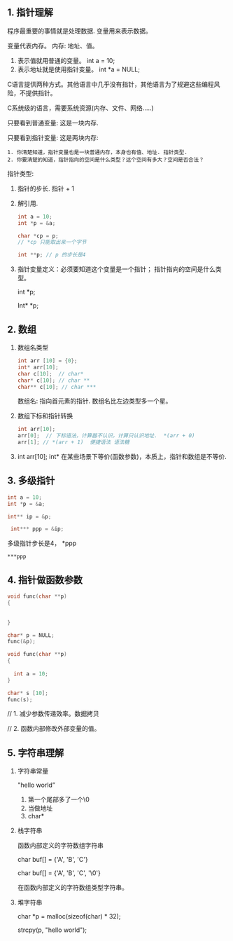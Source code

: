 ## 1. 指针理解

程序最重要的事情就是处理数据. 变量用来表示数据。

变量代表内存。  内存: 地址、值。

1. 表示值就用普通的变量。 int a = 10;
2. 表示地址就是使用指针变量。 int *a = NULL;  

C语言提供两种方式。其他语言中几乎没有指针，其他语言为了规避这些编程风险，不提供指针。

C系统级的语言，需要系统资源(内存、文件、网络.....)



只要看到普通变量: 这是一块内存.

只要看到指针变量: 这是两块内存:

	1. 你清楚知道，指针变量也是一块普通内存，本身也有值、地址. 指针类型.
 	2. 你要清楚的知道，指针指向的空间是什么类型？这个空间有多大？空间是否合法？



指针类型: 

1. 指针的步长.  指针 + 1

2. 解引用.   

   ```c
   int a = 10;
   int *p = &a;
   
   char *cp = p;
   // *cp 只能取出来一个字节
   
   int **p; // p 的步长是4
   ```

3. 指针变量定义：必须要知道这个变量是一个指针； 指针指向的空间是什么类型。

   int *p; 

   Int* *p;



## 2. 数组

1. 数组名类型

   ```c
   int arr [10] = {0};
   int* arr[10];
   char c[10];  // char*
   char* c[10]; // char **
   char** c[10]; // char ***
   ```

   数组名: 指向首元素的指针.  数组名比左边类型多一个星。

   

2. 数组下标和指针转换

   ```c
   int arr[10];
   arr[0];  // 下标语法，计算器不认识，计算只认识地址.  *(arr + 0)
   arr[1]; // *(arr + 1)  便捷语法 语法糖
   ```

3. int arr[10];  int* 在某些场景下等价(函数参数)，本质上，指针和数组是不等价.



## 3. 多级指针

```c
int a = 10;
int *p = &a;

int** ip = &p;

 int*** ppp = &ip;
```

多级指针步长是4， *ppp

```
***ppp
```



## 4. 指针做函数参数

```c
void func(char **p)
{
  
  
}

char* p = NULL;
func(&p);

void func(char **p)
{
  
  int a = 10;
}

char* s [10];
func(s);
```



// 1. 减少参数传递效率。数据拷贝

// 2. 函数内部修改外部变量的值。



## 5. 字符串理解

1. 字符串常量

   "hello world” 

   1. 第一个尾部多了一个\0
   2. 当做地址
   3. char*

    

2. 栈字符串

   函数内部定义的字符数组字符串

   char buf[] = {'A', 'B', 'C'}

   char buf[] = {'A', 'B', 'C', '\0'}

   在函数内部定义的字符数组类型字符串。

3. 堆字符串

   char *p = malloc(sizeof(char) * 32);

   strcpy(p, "hello world");





